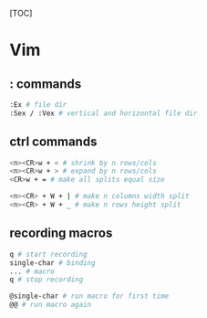 [TOC]

# Vim

## : commands

```bash
:Ex # file dir
:Sex / :Vex # vertical and horizontal file dir
```

## ctrl commands

```bash
<n><CR>w + < # shrink by n rows/cols
<n><CR>w + > # expand by n rows/cols
<CR>w + = # make all splits equal size

<n><CR> + W + | # make n columns width split
<n><CR> + W + _ # make n rows height split
```

## recording macros

```bash
q # start recording
single-char # binding
... # macro
q # stop recording

@single-char # run macro for first time
@@ # run macro again
```

